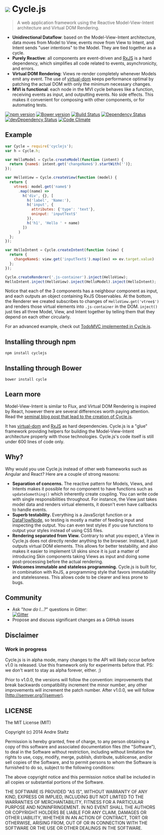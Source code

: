 <h1>
<img src="https://raw.github.com/staltz/cycle/master/logo.png" /> Cycle.js
</h1>

> A web application framework using the Reactive Model-View-Intent architecture and Virtual
DOM Rendering.

* **Unidirectional Dataflow**: based on the Model-View-Intent architecture, data moves
  from Model to View, events move from View to Intent, and Intent sends "user intentions"
  to the Model. They are tied together as a cycle.
* **Purely Reactive**: all components are event-driven and [RxJS](https://github.com/Reactive-Extensions/RxJS)
  is a hard dependency, which simplifies all code related to events, asynchronicity, and
  errors.
* **Virtual DOM Rendering**: Views re-render completely whenever Models emit any event.
  The use of [virtual-dom](https://github.com/Matt-Esch/virtual-dom) keeps performance
  optimal by patching the actual DOM with only the minimum necessary changes.
* **MVI is functional**: each node in the MVI cycle behaves like a function,
  receiving events as input, and outputting events. No side effects. This makes it
  convenient for composing with other components, or for automating tests.

[![npm version](https://badge.fury.io/js/cyclejs.svg)](http://badge.fury.io/js/cyclejs)
[![Bower version](https://badge.fury.io/bo/cycle.svg)](http://badge.fury.io/bo/cycle)
[![Build Status](https://travis-ci.org/staltz/cycle.svg?branch=master)](https://travis-ci.org/staltz/cycle)
[![Dependency Status](https://david-dm.org/staltz/cycle.svg)](https://david-dm.org/staltz/cycle)
[![devDependency Status](https://david-dm.org/staltz/cycle/dev-status.svg)](https://david-dm.org/staltz/cycle#info=devDependencies)
[![Code Climate](https://codeclimate.com/github/staltz/cycle/badges/gpa.svg)](https://codeclimate.com/github/staltz/cycle)

## Example

```javascript
var Cycle = require('cyclejs');
var h = Cycle.h;

var HelloModel = Cycle.createModel(function (intent) {
  return {name$: intent.get('changeName$').startWith('')};
});

var HelloView = Cycle.createView(function (model) {
  return {
    vtree$: model.get('name$')
      .map((name) =>
        h('div', {}, [
          h('label', 'Name:'),
          h('input', {
            attributes: {'type': 'text'},
            oninput: 'inputText$'
          }),
          h('h1', 'Hello ' + name)
        ])
      )
  };
});

var HelloIntent = Cycle.createIntent(function (view) {
  return {
    changeName$: view.get('inputText$').map((ev) => ev.target.value)
  };
});

Cycle.createRenderer('.js-container').inject(HelloView);
HelloIntent.inject(HelloView).inject(HelloModel).inject(HelloIntent);
```

Notice that each of the 3 components has a neighbour component as input, and each outputs
an object containing RxJS Observables. At the bottom, the Renderer we created
subscribes to changes of `HelloView.get('vtree$')` and renders those virtual elements into
`.js-container` in the DOM. `inject()` just ties all three Model, View, and
Intent together by telling them that they depend on each other circularly.

For an advanced example, check out [TodoMVC implemented in Cycle.js](https://github.com/staltz/todomvc-cycle).

## Installing through npm

`npm install cyclejs`

## Installing through Bower

`bower install cycle`

## Learn more

Model-View-Intent is similar to Flux, and Virtual DOM Rendering is inspired by React,
however there are several differences worth paying attention. Read the [seminal blog post
that lead to the creation of Cycle.js](http://futurice.com/blog/reactive-mvc-and-the-virtual-dom).

It has [virtual-dom](https://github.com/Matt-Esch/virtual-dom) and [RxJS](https://github.com/Reactive-Extensions/RxJS)
as hard dependencies. Cycle.js is a "glue" framework providing helpers for building the
Model-View-Intent architecture properly with those technologies. Cycle.js's code itself is
still under 600 lines of code only.

## Why?

Why would you use Cycle.js instead of other web frameworks such as Angular and React? Here
are a couple of strong reasons:

- **Separation of concerns.** The reactive pattern for Models, Views, and Intents makes it
  possible for no component to have functions such as `updateSomething()` which inherently
  create coupling. You can write code with single responsibilities throughout. For
  instance, the View just takes model data and renders virtual elements, it doesn't even
  have callbacks to handle events.
- **Superb testability.** Everything is a JavaScript function or a [DataFlowNode](https://github.com/staltz/cycle/blob/master/docs/data-flow-nodes.md),
  so testing is mostly a matter of feeding input and inspecting the output. You can even
  test styles if you use functions to output your styles instead of using CSS files.
- **Rendering separated from View.** Contrary to what you expect, a View in Cycle.js does
  not directly render anything to the browser. Instead, it just outputs virtual DOM
  elements. This allows for better testability, and also makes it easier to implement
  UI skins since it is just a matter of introducing Skin components taking Views as input
  and doing some post-processing before the actual rendering.
- **Welcomes immutable and stateless programming.** Cycle.js is built for, in
  combination with RxJS, a programming style that favors immutability and statelessness.
  This allows code to be clearer and less prone to bugs.

## Community

* Ask "_how do I...?_" questions in Gitter: <br />[![Gitter](https://badges.gitter.im/Join%20Chat.svg)](https://gitter.im/staltz/cycle?utm_source=badge&utm_medium=badge&utm_campaign=pr-badge&utm_content=badge)
* Propose and discuss significant changes as a GitHub issues

## Disclaimer

### Work in progress

Cycle.js is in alpha mode, many changes to the API will likely occur before v1.0 is released.
Use this framework only for experiments before that. PS: we don't want to stay as alpha
forever, either. ;)

Prior to v1.0.0, the versions will follow the convention: improvements that break backwards
compatibility increment the minor number, any other improvements will increment the patch
number. After v1.0.0, we will follow [http://semver.org/](semver).

## LICENSE

The MIT License (MIT)

Copyright (c) 2014 Andre Staltz

Permission is hereby granted, free of charge, to any person obtaining a copy
of this software and associated documentation files (the "Software"), to deal
in the Software without restriction, including without limitation the rights
to use, copy, modify, merge, publish, distribute, sublicense, and/or sell
copies of the Software, and to permit persons to whom the Software is
furnished to do so, subject to the following conditions:

The above copyright notice and this permission notice shall be included in
all copies or substantial portions of the Software.

THE SOFTWARE IS PROVIDED "AS IS", WITHOUT WARRANTY OF ANY KIND, EXPRESS OR
IMPLIED, INCLUDING BUT NOT LIMITED TO THE WARRANTIES OF MERCHANTABILITY,
FITNESS FOR A PARTICULAR PURPOSE AND NONINFRINGEMENT. IN NO EVENT SHALL THE
AUTHORS OR COPYRIGHT HOLDERS BE LIABLE FOR ANY CLAIM, DAMAGES OR OTHER
LIABILITY, WHETHER IN AN ACTION OF CONTRACT, TORT OR OTHERWISE, ARISING FROM,
OUT OF OR IN CONNECTION WITH THE SOFTWARE OR THE USE OR OTHER DEALINGS IN
THE SOFTWARE.
